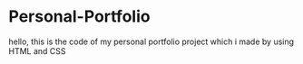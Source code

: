 # Personal-Portfolio
hello, this is the code of my personal portfolio project which i made by using HTML and CSS
